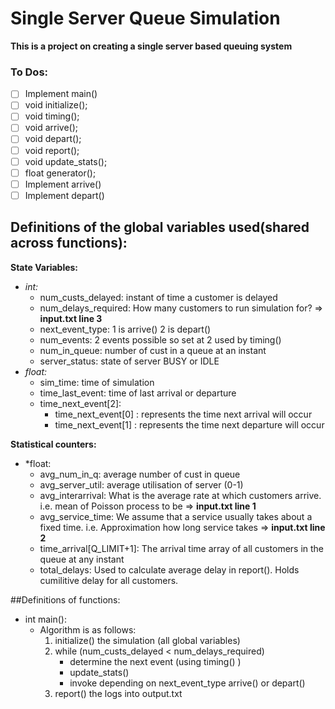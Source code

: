 # Single Server Queue Simulation 
**This is a project on creating a single server based queuing system**

### To Dos:
- [ ] Implement main()
- [ ] void initialize();
- [ ] void timing();
- [ ] void arrive();
- [ ] void depart();
- [ ] void report();
- [ ] void update_stats();
- [ ] float generator();
- [ ] Implement arrive()
- [ ] Implement depart()

## Definitions of the global variables used(shared across functions):
**State Variables:**		
- *int:*
  - num_custs_delayed: instant of time a customer is delayed
  - num_delays_required: How many customers to run simulation for?  => **input.txt line 3**
  - next_event_type: 1 is arrive() 2 is depart() 
  - num_events: 2 events possible so set at 2 used by timing()
  - num_in_queue: number of cust in a queue at an instant
  - server_status: state of server BUSY or IDLE
- *float:*
  - sim_time: time of simulation
  - time_last_event: time of last arrival or departure
  - time_next_event[2]: 
    - time_next_event[0] : represents the time next arrival will occur
    - time_next_event[1] : represents the time next departure will occur 

**Statistical counters:**
- *float:
  - avg_num_in_q: average number of cust in queue 
  - avg_server_util: average utilisation of server (0-1)
  - avg_interarrival: What is the average rate at which customers arrive. i.e. mean of Poisson process to be => **input.txt line 1**
  - avg_service_time: We assume that a service usually takes about a fixed time. i.e. Approximation how long service takes => **input.txt line 2**
  - time_arrival[Q_LIMIT+1]: The arrival time array of all customers in the queue at any instant
  - total_delays: Used to calculate average delay in report(). Holds cumilitive delay for all customers.

##Definitions of functions:
- int main():
  - Algorithm is as follows:
    1. initialize() the simulation (all global variables)
    2. while (num_custs_delayed < num_delays_required)
       - determine the next event (using timing() )
       - update_stats()
       - invoke depending on next_event_type arrive() or depart()
    3. report() the logs into output.txt
